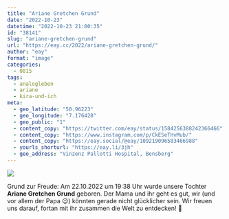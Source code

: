 ```yaml
---
title: "Ariane Gretchen Grund"
date: "2022-10-23"
datetime: "2022-10-23 21:00:35"
id: "38141"
slug: "ariane-gretchen-grund"
url: "https://eay.cc/2022/ariane-gretchen-grund/"
author: "eay"
format: "image"
categories:
  - 0815
tags:
  - analogleben
  - ariane
  - kira-und-ich
meta:
  - geo_latitude: "50.96223"
  - geo_longitude: "7.176428"
  - geo_public: "1"
  - content_copy: "https://twitter.com/eay/status/1584256388242366466"
  - content_copy: "https://www.instagram.com/p/CkESeTHvMub/"
  - content_copy: "https://eay.social/@eay/109219096583466988"
  - yourls_shorturl: "https://eay.li/3jh"
  - geo_address: "Vinzenz Pallotti Hospital, Bensberg"
---
```


![](https://eay.cc/uploads/2022/ariane-gretchen.jpg)

Grund zur Freude: Am 22.10.2022 um 19:38 Uhr wurde unsere Tochter **Ariane Gretchen Grund** geboren. Der Mama und ihr geht es gut, wir (und vor allem der Papa 😉) könnten gerade nicht glücklicher sein. Wir freuen uns darauf, fortan mit ihr zusammen die Welt zu entdecken! 🎉
